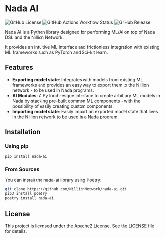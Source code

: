 # Nada AI

![GitHub License](https://img.shields.io/github/license/NillionNetwork/nada-ai?style=for-the-badge&logo=apache&logoColor=white&color=%23D22128&link=https%3A%2F%2Fgithub.com%2FNillionNetwork%2Fnada-ai%2Fblob%2Fmain%2FLICENSE)
![GitHub Actions Workflow Status](https://img.shields.io/github/actions/workflow/status/NillionNetwork/nada-ai/test.yml?style=for-the-badge&logo=python&logoColor=white&link=https://github.com/NillionNetwork/nada-ai/actions/workflows/test.yml)
![GitHub Release](https://img.shields.io/github/v/release/NillionNetwork/nada-ai?sort=date&display_name=release&style=for-the-badge&logo=dependabot&label=LATEST%20RELEASE&color=0000FE&link=https%3A%2F%2Fpypi.org%2Fproject%2Fnada-ai&link=https%3A%2F%2Fpypi.org%2Fproject%2Fnada-ai)

Nada AI is a Python library designed for performing ML/AI on top of Nada DSL and the Nillion Network.

It provides an intuitive ML interface and frictionless integration with existing ML frameworks such as PyTorch and Sci-kit learn.

## Features

- **Exporting model state**: Integrates with models from existing ML frameworks and provides an easy way to export them to the Nillion network - to be used in Nada programs.
- **AI Modules**: A PyTorch-esque interface to create arbitrary ML models in Nada by stacking pre-built common ML components - with the possibility of easily creating custom components.
- **Importing model state**: Easily import an exported model state that lives in the Nillion network to be used in a Nada program.

## Installation
### Using pip

```bash
pip install nada-ai
```

### From Sources
You can install the nada-ai library using Poetry:

```bash
git clone https://github.com/NillionNetwork/nada-ai.git
pip3 install poetry
poetry install nada-ai
```

## License

This project is licensed under the Apache2 License. See the LICENSE file for details.
